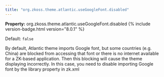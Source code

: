 ```yaml
---
title: "org.zkoss.theme.atlantic.useGoogleFont.disabled"
---
```


**Property:** org.zkoss.theme.atlantic.useGoogleFont.disabled
{% include version-badge.html version="8.0.1" %}

Default: `false`

By default, Atlantic theme imports Google font, but some countries (e.g.
China) are blocked from accessing that font or there is no internet
available for a ZK-based application. Then this blocking will cause the
theme displaying incorrectly. In this case, you need to disable
importing Google font by the library property in zk.xml


